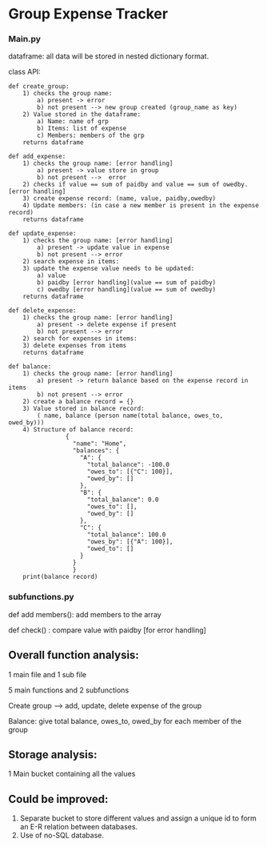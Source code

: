 # Group Expense Tracker

### Main.py

dataframe: all data will be stored in nested dictionary format.


class API:

	def create_group:
		1) checks the group name: 
			a) present -> error 
			b) not present --> new group created (group_name as key)
		2) Value stored in the dataframe:
			a) Name: name of grp
			b) Items: list of expense
			c) Members: members of the grp
		returns dataframe

	def add_expense:
		1) checks the group name: [error handling]
			a) present -> value store in group 
			b) not present -->  error
		2) checks if value == sum of paidby and value == sum of owedby. [error handling]
		3) create expense record: (name, value, paidby,owedby)
		4) Update members: (in case a new member is present in the expense record)
		returns dataframe		

	def update_expense:
		1) checks the group name: [error handling]
			a) present -> update value in expense
			b) not present --> error 
		2) search expense in items:
		3) update the expense value needs to be updated:
			a) value
			b) paidby [error handling](value == sum of paidby)
			c) owedby [error handling](value == sum of owedby)
		returns dataframe

	def delete_expense:
		1) checks the group name: [error handling]
			a) present -> delete expense if present
			b) not present --> error 
		2) search for expenses in items:
		3) delete expenses from items 
		returns dataframe

	def balance:
		1) checks the group name: [error handling]
			a) present -> return balance based on the expense record in items
			b) not present --> error  		
		2) create a balance record = {}
		3) Value stored in balance record: 
			( name, balance (person name(total balance, owes_to, owed_by)))
		4) Structure of balance record:			
                    {
                      "name": "Home",
                      "balances": {
                        "A": {
                          "total_balance": -100.0
                          "owes_to": [{"C": 100}],
                          "owed_by": []
                        },
                        "B": {
                          "total_balance": 0.0
                          "owes_to": [],
                          "owed_by": []
                        },
                        "C": {
                          "total_balance": 100.0
                          "owes_by": [{"A": 100}],
                          "owed_to": []
                        }
                      }
                      }
		print(balance record)

### subfunctions.py

def add members(): add members to the array

def check() :  compare value with paidby [for error handling]

## Overall function analysis:

1 main file and 1 sub file

5 main functions and 2 subfunctions

Create group --> add, update, delete expense of the group

Balance: give total balance, owes_to, owed_by for each member of the group

## Storage analysis:
1 Main bucket containing all the values

## Could be improved:
1. Separate bucket to store different values and assign a unique id to form an E-R relation between databases.
2. Use of no-SQL database.
